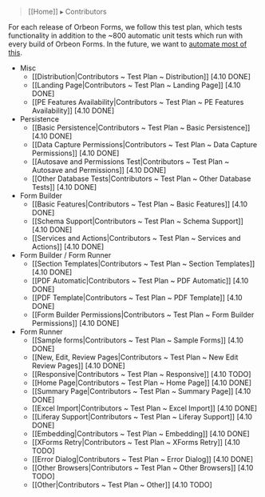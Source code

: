 > [[Home]] ▸ Contributors

For each release of Orbeon Forms, we follow this test plan, which tests functionality in addition to the ~800 automatic unit tests which run with every build of Orbeon Forms. In the future, we want to [automate most of this](https://github.com/orbeon/orbeon-forms/issues/227).

- Misc
    - [[Distribution|Contributors ~ Test Plan ~ Distribution]] [4.10 DONE]
    - [[Landing Page|Contributors ~ Test Plan ~ Landing Page]] [4.10 DONE]
    - [[PE Features Availability|Contributors ~ Test Plan ~ PE Features Availability]] [4.10 DONE]
- Persistence
    - [[Basic Persistence|Contributors ~ Test Plan ~ Basic Persistence]] [4.10 DONE]
    - [[Data Capture Permissions|Contributors ~ Test Plan ~ Data Capture Permissions]] [4.10 DONE]
    - [[Autosave and Permissions Test|Contributors ~ Test Plan ~ Autosave and Permissions]] [4.10 DONE]
    - [[Other Database Tests|Contributors ~ Test Plan ~ Other Database Tests]] [4.10 DONE]
- Form Builder
    - [[Basic Features|Contributors ~ Test Plan ~ Basic Features]] [4.10 DONE]
    - [[Schema Support|Contributors ~ Test Plan ~ Schema Support]] [4.10 DONE]
    - [[Services and Actions|Contributors ~ Test Plan ~ Services and Actions]] [4.10 DONE]
- Form Builder / Form Runner
    - [[Section Templates|Contributors ~ Test Plan ~ Section Templates]] [4.10 DONE]
    - [[PDF Automatic|Contributors ~ Test Plan ~ PDF Automatic]] [4.10 DONE]
    - [[PDF Template|Contributors ~ Test Plan ~ PDF Template]] [4.10 DONE]
    - [[Form Builder Permissions|Contributors ~ Test Plan ~ Form Builder Permissions]] [4.10 DONE]
- Form Runner
    - [[Sample forms|Contributors ~ Test Plan ~ Sample Forms]] [4.10 DONE]
    - [[New, Edit, Review Pages|Contributors ~ Test Plan ~ New Edit Review Pages]] [4.10 DONE]
    - [[Responsive|Contributors ~ Test Plan ~ Responsive]] [4.10 TODO]
    - [[Home Page|Contributors ~ Test Plan ~ Home Page]] [4.10 DONE]
    - [[Summary Page|Contributors ~ Test Plan ~ Summary Page]] [4.10 DONE]
    - [[Excel Import|Contributors ~ Test Plan ~ Excel Import]] [4.10 DONE]
    - [[Liferay Support|Contributors ~ Test Plan ~ Liferay Support]] [4.10 DONE]
    - [[Embedding|Contributors ~ Test Plan ~ Embedding]] [4.10 DONE]
    - [[XForms Retry|Contributors ~ Test Plan ~ XForms Retry]] [4.10 TODO]
    - [[Error Dialog|Contributors ~ Test Plan ~ Error Dialog]] [4.10 DONE]
    - [[Other Browsers|Contributors ~ Test Plan ~ Other Browsers]] [4.10 TODO]
    - [[Other|Contributors ~ Test Plan ~ Other]] [4.10 TODO]